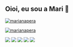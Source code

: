 ## Oioi, eu sou a Mari 💜

[![marianapera](https://github-readme-stats.vercel.app/api?username=marianapera&layout=compact&theme=radical&show_icons=true&bg_color=141321&text_color=F5F5F5)](https://github.com/marianapera/)

[![marianapera](https://github-readme-stats.vercel.app/api/top-langs/?username=marianapera&layout=compact&theme=radical&show_icons=true&bg_color=141321&text_color=F5F5F5)](https://github.com/marianapera)

<div style="display: inline-block">
   <img src="https://img.shields.io/badge/Angular-DD0031?style=for-the-badge&logo=angular&logoColor=white">
  <img src="https://img.shields.io/badge/TypeScript-007ACC?style=for-the-badge&logo=typescript&logoColor=white">
  <img src="https://img.shields.io/badge/JavaScript-F7DF1E?style=for-the-badge&logo=javascript&logoColor=black">
<!--    <img src="https://img.shields.io/badge/5-E34F26?style=for-the-badge&logo=html5&logoColor=white"> -->
  <img src="https://img.shields.io/badge/CSS3-1572B6?style=for-the-badge&logo=css3&logoColor=white">
  <img src="https://img.shields.io/badge/Python-14354C?style=for-the-badge&logo=python&logoColor=white">
</div>


<!--
**marianapera/marianapera** is a ✨ _special_ ✨ repository because its `README.md` (this file) appears on your GitHub profile.

Here are some ideas to get you started:

- 🔭 I’m currently working on ...
- 🌱 I’m currently learning ...
- 👯 I’m looking to collaborate on ...
- 🤔 I’m looking for help with ...
- 💬 Ask me about ...
- 📫 How to reach me: ...
- 😄 Pronouns: ...
- ⚡ Fun fact: ...
-->
